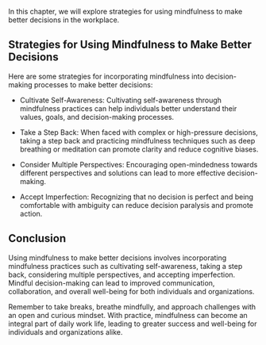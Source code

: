 
In this chapter, we will explore strategies for using mindfulness to make better decisions in the workplace.

Strategies for Using Mindfulness to Make Better Decisions
---------------------------------------------------------

Here are some strategies for incorporating mindfulness into decision-making processes to make better decisions:

* Cultivate Self-Awareness: Cultivating self-awareness through mindfulness practices can help individuals better understand their values, goals, and decision-making processes.

* Take a Step Back: When faced with complex or high-pressure decisions, taking a step back and practicing mindfulness techniques such as deep breathing or meditation can promote clarity and reduce cognitive biases.

* Consider Multiple Perspectives: Encouraging open-mindedness towards different perspectives and solutions can lead to more effective decision-making.

* Accept Imperfection: Recognizing that no decision is perfect and being comfortable with ambiguity can reduce decision paralysis and promote action.

Conclusion
----------

Using mindfulness to make better decisions involves incorporating mindfulness practices such as cultivating self-awareness, taking a step back, considering multiple perspectives, and accepting imperfection. Mindful decision-making can lead to improved communication, collaboration, and overall well-being for both individuals and organizations.

Remember to take breaks, breathe mindfully, and approach challenges with an open and curious mindset. With practice, mindfulness can become an integral part of daily work life, leading to greater success and well-being for individuals and organizations alike.
